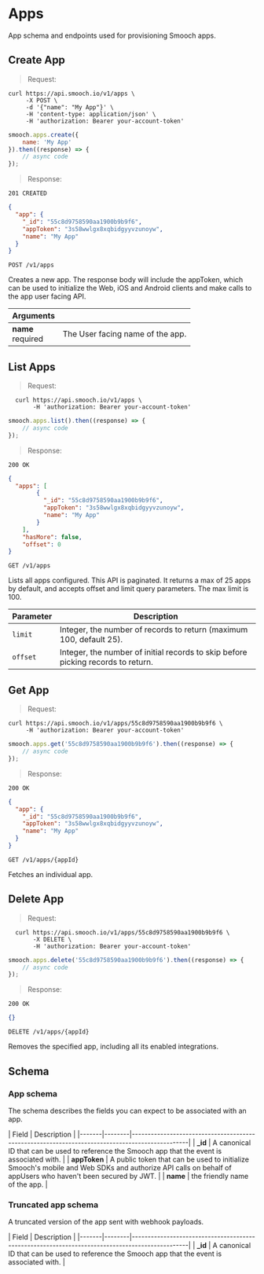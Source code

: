 # Apps

App schema and endpoints used for provisioning Smooch apps.

## Create App

> Request:

```curl
curl https://api.smooch.io/v1/apps \
     -X POST \
     -d '{"name": "My App"}' \
     -H 'content-type: application/json' \
     -H 'authorization: Bearer your-account-token'
```

```javascript
smooch.apps.create({
    name: 'My App'
}).then((response) => {
    // async code
});
```

> Response:

```
201 CREATED
```
```json
{
  "app": {
    "_id": "55c8d9758590aa1900b9b9f6",
    "appToken": "3s58wwlgx8xqbidgyyvzunoyw",
    "name": "My App"
  }
}
```

<api>`POST /v1/apps`</api>

Creates a new app. The response body will include the appToken, which can be used to initialize the Web, iOS and Android clients and make calls to the app user facing API.

| **Arguments**             |   |
|---------------------------|---|
| **name**<br/><span class='req'>required</span> | The User facing name of the app. |

## List Apps

> Request:

```curl
  curl https://api.smooch.io/v1/apps \
       -H 'authorization: Bearer your-account-token'
```

```javascript
smooch.apps.list().then((response) => {
    // async code
});
```

> Response:

```
200 OK
```

```json
{
  "apps": [
        {
          "_id": "55c8d9758590aa1900b9b9f6",
          "appToken": "3s58wwlgx8xqbidgyyvzunoyw",
          "name": "My App"
        }
    ],
    "hasMore": false,
    "offset": 0
}
```

<api>`GET /v1/apps`</api>

Lists all apps configured. This API is paginated. It returns a max of 25 apps by default, and accepts offset and limit query parameters. The max limit is 100.

| Parameter                | Description              |
|--------------------------|--------------------------|
| `limit`                  | Integer, the number of records to return (maximum 100, default 25). |
| `offset`                 | Integer, the number of initial records to skip before picking records to return. |

## Get App

> Request:

```curl
curl https://api.smooch.io/v1/apps/55c8d9758590aa1900b9b9f6 \
     -H 'authorization: Bearer your-account-token'
```

```javascript
smooch.apps.get('55c8d9758590aa1900b9b9f6').then((response) => {
    // async code
});
```

> Response:

```
200 OK
```
```json
{
  "app": {
    "_id": "55c8d9758590aa1900b9b9f6",
    "appToken": "3s58wwlgx8xqbidgyyvzunoyw",
    "name": "My App"
  }
}
```

<api>`GET /v1/apps/{appId}`</api>

Fetches an individual app.

## Delete App

> Request:

```curl
  curl https://api.smooch.io/v1/apps/55c8d9758590aa1900b9b9f6 \
       -X DELETE \
       -H 'authorization: Bearer your-account-token'
```

```javascript
smooch.apps.delete('55c8d9758590aa1900b9b9f6').then((response) => {
    // async code
});
```

> Response:

```
200 OK
```
```json
{}
```

<api>`DELETE /v1/apps/{appId}`</api>

Removes the specified app, including all its enabled integrations.

## Schema

### App schema

The schema describes the fields you can expect to be associated with an app.

| Field | Description                                                                                    |
|-------|--------|------------------------------------------------------------------------------------------------|
| **_id**  | A canonical ID that can be used to reference the Smooch app that the event is associated with. |
| **appToken**  | A public token that can be used to initialize Smooch's mobile and Web SDKs and authorize API calls on behalf of appUsers who haven't been secured by JWT. |
| **name**  | the friendly name of the app. |

### Truncated app schema

A truncated version of the app sent with webhook payloads.

| Field | Description                                                                                    |
|-------|--------|------------------------------------------------------------------------------------------------|
| **_id**  | A canonical ID that can be used to reference the Smooch app that the event is associated with. |
